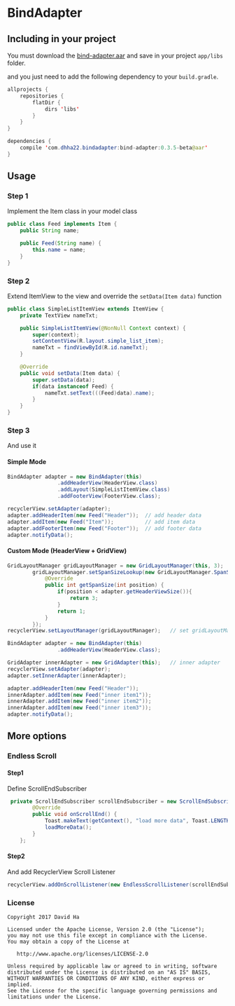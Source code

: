 # BindAdapter

## Including in your project

You must download the [bind-adapter.aar](https://github.com/dhha22/BindAdapter/raw/master/bind-adapter.aar) and save in your project `app/libs` folder.

and you just need to add the following dependency to your `build.gradle`.
```java
allprojects {
    repositories {
        flatDir {
            dirs 'libs'
        }
    }
}

dependencies {
    compile 'com.dhha22.bindadapter:bind-adapter:0.3.5-beta@aar'
}

```

## Usage

### Step 1
Implement the Item class in your model class
```java
public class Feed implements Item {
    public String name;

    public Feed(String name) {
        this.name = name;
    }
}
```

### Step 2
Extend ItemView to the view and override the `setData(Item data)` function
```java
public class SimpleListItemView extends ItemView {
    private TextView nameTxt;

    public SimpleListItemView(@NonNull Context context) {
        super(context);
        setContentView(R.layout.simple_list_item);
        nameTxt = findViewById(R.id.nameTxt);
    }

    @Override
    public void setData(Item data) {
        super.setData(data);
        if(data instanceof Feed) {
            nameTxt.setText(((Feed)data).name);
        }
    }
}
```

### Step 3
And use it

#### Simple Mode
```java
BindAdapter adapter = new BindAdapter(this)
                .addHeaderView(HeaderView.class)
                .addLayout(SimpleListItemView.class)
                .addFooterView(FooterView.class);

recyclerView.setAdapter(adapter);
adapter.addHeaderItem(new Feed("Header"));	// add header data
adapter.addItem(new Feed("Item"));			// add item data
adapter.addFooterItem(new Feed("Footer"));	// add footer data
adapter.notifyData();
```



#### Custom Mode (HeaderView + GridView)

```java
GridLayoutManager gridLayoutManager = new GridLayoutManager(this, 3);
        gridLayoutManager.setSpanSizeLookup(new GridLayoutManager.SpanSizeLookup() {
            @Override
            public int getSpanSize(int position) {
                if(position < adapter.getHeaderViewSize()){
                    return 3;
                }
                return 1;
            }
        });
recyclerView.setLayoutManager(gridLayoutManager);	// set gridLayoutManager

BindAdapter adapter = new BindAdapter(this)
                .addHeaderView(HeaderView.class);

GridAdapter innerAdapter = new GridAdapter(this);	// inner adapter
recyclerView.setAdapter(adapter);
adapter.setInnerAdapter(innerAdapter);

adapter.addHeaderItem(new Feed("Header"));
innerAdapter.addItem(new Feed("inner item1"));
innerAdapter.addItem(new Feed("inner item2"));
innerAdapter.addItem(new Feed("inner item3"));
adapter.notifyData();
```

## More options
### Endless Scroll

#### Step1
Define ScrollEndSubscriber

```java
 private ScrollEndSubscriber scrollEndSubscriber = new ScrollEndSubscriber() {
        @Override
        public void onScrollEnd() {
            Toast.makeText(getContext(), "load more data", Toast.LENGTH_SHORT).show();
            loadMoreData();
        }
    };
```
#### Step2

And add RecyclerView Scroll Listener

```java
recyclerView.addOnScrollListener(new EndlessScrollListener(scrollEndSubscriber));
```
### License
```
Copyright 2017 David Ha

Licensed under the Apache License, Version 2.0 (the "License");
you may not use this file except in compliance with the License.
You may obtain a copy of the License at

   http://www.apache.org/licenses/LICENSE-2.0

Unless required by applicable law or agreed to in writing, software
distributed under the License is distributed on an "AS IS" BASIS,
WITHOUT WARRANTIES OR CONDITIONS OF ANY KIND, either express or implied.
See the License for the specific language governing permissions and
limitations under the License.
```

